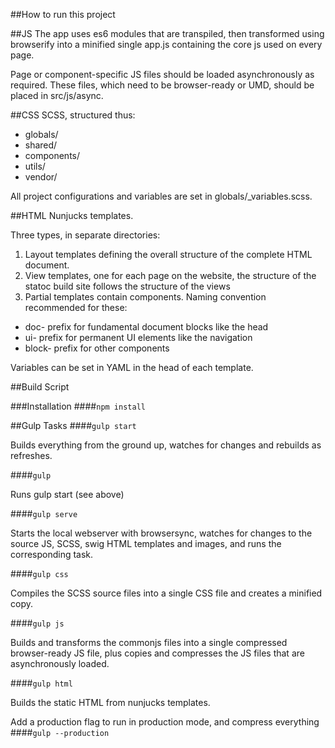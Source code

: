 ##How to run this project

##JS
The app uses es6 modules that are transpiled, then transformed using browserify into a minified single app.js containing the core js used on every page.

Page or component-specific JS files should be loaded asynchronously as required. These files, which need to be browser-ready or UMD, should be placed in src/js/async.

##CSS
SCSS, structured thus:

- globals/
- shared/
- components/
- utils/
- vendor/

All project configurations and variables are set in globals/_variables.scss.

##HTML
Nunjucks templates. 

Three types, in separate directories:

1. Layout templates defining the overall structure of the complete HTML document.
2. View templates, one for each page on the website, the structure of the statoc build site follows the structure of the views
3. Partial templates contain components. Naming convention recommended for these:

- doc- prefix for fundamental document blocks like the head
- ui- prefix for permanent UI elements like the navigation
- block- prefix for other components

Variables can be set in YAML in the head of each template.

##Build Script

###Installation
####`npm install`

##Gulp Tasks
####`gulp start`

Builds everything from the ground up, watches for changes and rebuilds as refreshes. 

####`gulp`

Runs gulp start (see above)

####`gulp serve`

Starts the local webserver with browsersync, watches for changes to the source JS, SCSS, swig HTML templates and images, and runs the corresponding task.

####`gulp css`

Compiles the SCSS source files into a single CSS file and creates a minified copy.

####`gulp js`

Builds and transforms the commonjs files into a single compressed browser-ready JS file, plus copies and compresses the JS files that are asynchronously loaded.

####`gulp html`

Builds the static HTML from nunjucks templates.

Add a production flag to run in production mode, and compress everything
####`gulp --production`